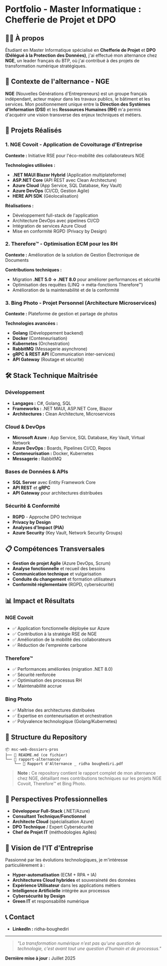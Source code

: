 # Portfolio - Master Informatique : Chefferie de Projet et DPO

## 👨‍💻 À propos

Étudiant en Master Informatique spécialisé en **Chefferie de Projet** et **DPO (Délégué à la Protection des Données)**, j'ai effectué mon alternance chez **NGE**, un leader français du BTP, où j'ai contribué à des projets de transformation numérique stratégiques.

## 🏢 Contexte de l'alternance - NGE

**NGE** (Nouvelles Générations d'Entrepreneurs) est un groupe français indépendant, acteur majeur dans les travaux publics, le bâtiment et les services. Mon positionnement unique entre la **Direction des Systèmes d'Information (DSI)** et les **Ressources Humaines (RH)** m'a permis d'acquérir une vision transverse des enjeux techniques et métiers.

## 🚀 Projets Réalisés

### 1. NGE Covoit - Application de Covoiturage d'Entreprise
**Contexte :** Initiative RSE pour l'éco-mobilité des collaborateurs NGE

**Technologies utilisées :**
- **.NET MAUI Blazor Hybrid** (Application multiplateforme)
- **ASP.NET Core** (API REST avec Clean Architecture)
- **Azure Cloud** (App Service, SQL Database, Key Vault)
- **Azure DevOps** (CI/CD, Gestion Agile)
- **HERE API SDK** (Géolocalisation)

**Réalisations :**
- Développement full-stack de l'application
- Architecture DevOps avec pipelines CI/CD
- Intégration de services Azure Cloud
- Mise en conformité RGPD (Privacy by Design)

### 2. Therefore™ - Optimisation ECM pour les RH
**Contexte :** Amélioration de la solution de Gestion Électronique de Documents

**Contributions techniques :**
- Migration **.NET 5.0 → .NET 8.0** pour améliorer performances et sécurité
- Optimisation des requêtes (LINQ → méta-fonctions Therefore™)
- Amélioration de la maintenabilité et de la conformité

### 3. Bing Photo - Projet Personnel (Architecture Microservices)
**Contexte :** Plateforme de gestion et partage de photos

**Technologies avancées :**
- **Golang** (Développement backend)
- **Docker** (Conteneurisation)
- **Kubernetes** (Orchestration)
- **RabbitMQ** (Messagerie asynchrone)
- **gRPC & REST API** (Communication inter-services)
- **API Gateway** (Routage et sécurité)

## 🛠️ Stack Technique Maîtrisée

### Développement
- **Langages :** C#, Golang, SQL
- **Frameworks :** .NET MAUI, ASP.NET Core, Blazor
- **Architectures :** Clean Architecture, Microservices

### Cloud & DevOps
- **Microsoft Azure :** App Service, SQL Database, Key Vault, Virtual Network
- **Azure DevOps :** Boards, Pipelines CI/CD, Repos
- **Conteneurisation :** Docker, Kubernetes
- **Messagerie :** RabbitMQ

### Bases de Données & APIs
- **SQL Server** avec Entity Framework Core
- **API REST** et **gRPC**
- **API Gateway** pour architectures distribuées

### Sécurité & Conformité
- **RGPD** - Approche DPO technique
- **Privacy by Design**
- **Analyses d'Impact (PIA)**
- **Azure Security** (Key Vault, Network Security Groups)

## 📋 Compétences Transversales

- **Gestion de projet Agile** (Azure DevOps, Scrum)
- **Analyse fonctionnelle** et recueil des besoins
- **Communication technique** et vulgarisation
- **Conduite du changement** et formation utilisateurs
- **Conformité réglementaire** (RGPD, cybersécurité)

## 📊 Impact et Résultats

### NGE Covoit
- ✅ Application fonctionnelle déployée sur Azure
- ✅ Contribution à la stratégie RSE de NGE
- ✅ Amélioration de la mobilité des collaborateurs
- ✅ Réduction de l'empreinte carbone

### Therefore™
- ✅ Performances améliorées (migration .NET 8.0)
- ✅ Sécurité renforcée
- ✅ Optimisation des processus RH
- ✅ Maintenabilité accrue

### Bing Photo
- ✅ Maîtrise des architectures distribuées
- ✅ Expertise en conteneurisation et orchestration
- ✅ Polyvalence technologique (Golang/Kubernetes)

## 📁 Structure du Repository

```
📦 msc-web-dossiers-pros
├── 📄 README.md (ce fichier)
└── 📁 rapport-alternance/
    └── 📄 Rapport d'Alternance _ ridha boughediri.pdf
```

> **Note :** Ce repository contient le rapport complet de mon alternance chez NGE, détaillant mes contributions techniques sur les projets NGE Covoit, Therefore™ et Bing Photo.

## 🎯 Perspectives Professionnelles

- **Développeur Full-Stack** (.NET/Azure)
- **Consultant Technique/Fonctionnel**
- **Architecte Cloud** (spécialisation Azure)
- **DPO Technique** / Expert Cybersécurité
- **Chef de Projet IT** (méthodologies Agiles)

## 🌟 Vision de l'IT d'Entreprise

Passionné par les évolutions technologiques, je m'intéresse particulièrement à :
- **Hyper-automatisation** (ECM + RPA + IA)
- **Architectures Cloud hybrides** et souveraineté des données
- **Expérience Utilisateur** dans les applications métiers
- **Intelligence Artificielle** intégrée aux processus
- **Cybersécurité by Design**
- **Green IT** et responsabilité numérique

## 📞 Contact

- **LinkedIn :** ridha-boughediri


---

> *"La transformation numérique n'est pas qu'une question de technologie, c'est avant tout une question d'humain et de processus."*

**Dernière mise à jour :** Juillet 2025
